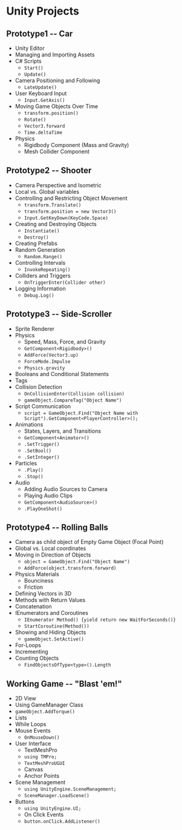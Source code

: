 # **Unity Projects**

## Prototype1 -- Car
- Unity Editor
- Managing and Importing Assets
- C# Scripts
  - `Start()`
  - `Update()`
- Camera Positioning and Following
  - `LateUpdate()`
- User Keyboard Input
  - `Input.GetAxis()`
- Moving Game Objects Over Time 
  - `transform.position()`
  - `Rotate()`
  - `Vector3.forward`
  - `Time.deltaTime`
- Physics
  - Rigidbody Component (Mass and Gravity)
  - Mesh Collider Component

## Prototype2 -- Shooter
- Camera Perspective and Isometric
- Local vs. Global variables
- Controlling and Restricting Object Movement
  - `transform.Translate()`
  - `transform.position = new Vector3()`
  - `Input.GetKeyDown(KeyCode.Space)`
- Creating and Destroying Objects
  - `Instantiate()`
  - `Destroy()`
- Creating Prefabs
- Random Generation
  - `Random.Range()`
- Controlling Intervals
  - `InvokeRepeating()`
- Colliders and Triggers
  - `OnTriggerEnter(Collider other)`
- Logging Information
  - `Debug.Log()`

## Prototype3 -- Side-Scroller
- Sprite Renderer
- Physics
  - Speed, Mass, Force, and Gravity
  - `GetComponent<Rigidbody>()`
  - `AddForce(Vector3.up)`
  - `ForceMode.Impulse`
  - `Physics.gravity`
- Booleans and Conditional Statements
- Tags
- Collision Detection
  - `OnCollisionEnter(Collision collision)`
  - `gameObject.CompareTag("Object Name")`
- Script Communication
  - `script = GameObject.Find("Object Name with Script").GetComponent<PlayerController>();` 
- Animations
  - States, Layers, and Transitions
  - `GetComponent<Animator>()`
  - `.SetTrigger()`
  - `.SetBool()`
  - `.SetInteger()`
- Particles
  - `.Play()`
  - `.Stop()`
- Audio
  - Adding Audio Sources to Camera 
  - Playing Audio Clips
  - `GetComponent<AudioSource>()`
  - `.PlayOneShot()`

## Prototype4 -- Rolling Balls
- Camera as child object of Empty Game Object (Focal Point)
- Global vs. Local coordinates
- Moving in Direction of Objects
  - `object = GameObject.Find("Object Name")`
  - `AddForce(object.transform.forward)`
- Physics Materials
  -  Bounciness
  -  Friction
- Defining Vectors in 3D
- Methods with Return Values 
- Concatenation
- IEnumerators and Coroutines
  - `IEnumerator Method() {yield return new WaitForSeconds()}`
  - `StartCoroutine(Method())`
- Showing and Hiding Objects
  - `gameObject.SetActive()`
- For-Loops
- Incrementing
- Counting Objects
  - `FindObjectsOfType<type>().Length`
  
## Working Game -- "Blast 'em!"
- 2D View
- Using GameManager Class
- `gameObject.AddTorque()`
- Lists
- While Loops
- Mouse Events
  - `OnMouseDown()`
- User Interface
  - TextMeshPro
  - `using TMPro;`
  - `TextMeshProUGUI`
  - Canvas
  - Anchor Points
- Scene Management
  - `using UnityEngine.SceneManagement;`
  - `SceneManager.LoadScene()` 
- Buttons
  - `using UnityEngine.UI;` 
  - On Click Events
  - `button.onClick.AddListener()`
